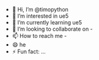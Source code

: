 - 👋 Hi, I’m @timopython
- 👀 I’m interested in ue5
- 🌱 I’m currently learning ue5
- 💞️ I’m looking to collaborate on -
- 📫 How to reach me -
- 😄 he
- ⚡ Fun fact: ...

<!---
timopython/timopython is a ✨ special ✨ repository because its `README.md` (this file) appears on your GitHub profile.
You can click the Preview link to take a look at your changes.
--->
